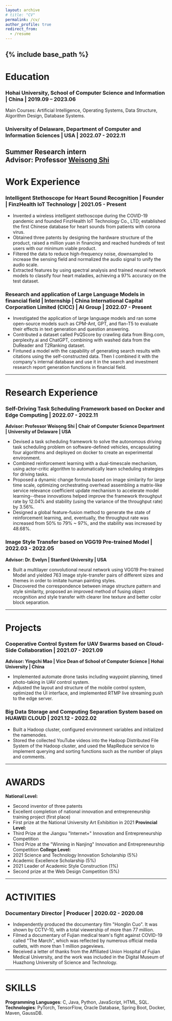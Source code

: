 ```yaml
---
layout: archive
# title: "CV"
permalink: /cv/
author_profile: true
redirect_from:
  - /resume
---
```


{% include base_path %}
---
# Education
### Hohai University, School of Computer Science and Information **| China | 2019.09 – 2023.06**
Main Courses: Artificial Intelligence, Operating Systems, Data Structure, Algorithm Design, Database Systems.
### University of Delaware, Department of Computer and Information Sciences | USA | 2022.07 - 2022.11
Summer Research intern  
Advisor: **Professor [Weisong Shi](http://weisongshi.org)**  
-------
# Work Experience
### Intelligent Stethoscope for Heart Sound Recognition | Founder | FinzHealth IoT Technology | 2021.05 - Present  
  - Invented a wireless intelligent stethoscope during the COVID-19 pandemic and founded FinzHealth IoT Technology Co., LTD; established the first Chinese database for heart sounds from patients with corona virus.
  - Obtained three patents by designing the hardware structure of the product, raised a million yuan in financing and reached hundreds of test users with our minimum viable product.
  - Filtered the data to reduce high-frequency noise, downsampled to increase the sensing field and normalized the audio signal to unify the audio scale.
  - Extracted features by using spectral analysis and trained neural network models to classify four heart maladies, achieving a 97% accuracy on the test dataset.
### Research and application of Large Language Models in financial field | Internship | China International Capital Corporation Limited (CICC) | AI Group | 2022.07 - Present
  - Investigated the application of large language models and ran some open-source models such as CPM-Ant, GPT, and flan-T5 to evaluate their effects in text generation and question answering.
  - Contributed a dataset called PsQScore by crawling data from Bing.com, perplexity.ai and ChatGPT, combining with washed data from the DuReader and T2Ranking dataset.
  - Fintuned a model with the capability of generating search results with citations using the self-constructed data. Then I combined it with the company's internal database and use it in the search and investment research report generation functions in financial field.
------
# Research Experience
### Self-Driving Task Scheduling Framework based on Docker and Edge Computing | 2022.07 - 2022.11  
  **Advisor: Professor Weisong Shi | Chair of Computer Science Department | University of Delaware | USA**
  - Devised a task scheduling framework to solve the autonomous driving task scheduling problem on software-defined vehicles, encapsulating four algorithms and deployed on docker to create an experimental environment.
  - Combined reinforcement learning with a dual-timescale mechanism, using actor-critic algorithm to automatically learn scheduling strategies for driving tasks.
  - Proposed a dynamic change formula based on image similarity for large time scale, optimizing orchestrating overhead assembling a matrix-like service relevance coefficient update mechanism to accelerate model learning--these innovations helped improve the framework throughput rate by 12.04% and stability (using the variance of the throughput rate) by 3.56%.
  - Designed a global feature-fusion method to generate the state of reinforcement learning, and, eventually, the throughput rate was increased from 50% to 79% ~ 97%, and the stability was increased by 48.68%.
### Image Style Transfer based on VGG19 Pre-trained Model | 2022.03 - 2022.05  
  **Advisor: Dr. Evelyn | Stanford University | USA**
  - Built a multilayer convolutional neural network using VGG19 Pre-trained Model and yielded 763 image style-transfer pairs of different sizes and themes in order to imitate human painting styles.
  - Discovered the correspondence between image structure pattern and style similarity, proposed an improved method of fusing object recognition and style transfer with clearer line texture and better color block separation.
------
# Projects
### Cooperative Control System for UAV Swarms based on Cloud-Side Collaboration | 2021.07 - 2021.09   
  **Advisor: Yingchi Mao | Vice Dean of School of Computer Science | Hohai University | China**
  - Implemented automate drone tasks including waypoint planning, timed photo-taking in UAV control system.
  - Adjusted the layout and structure of the mobile control system, optimized the UI interface, and implemented RTMP live streaming push to the edge server.
### Big Data Storage and Computing Separation System based on HUAWEI CLOUD | 2021.12 - 2022.02
  - Built a Hadoop cluster, configured environment variables and initialized the namenodes.
  - Stored the collected YouTube videos into the Hadoop Distributed File System of the Hadoop cluster, and used the MapReduce service to implement querying and sorting functions such as the number of plays and comments.
------
# AWARDS
**National Level:**
  - Second inventor of three patents
  - Excellent completion of national innovation and entrepreneurship training project (first place)
  - First prize at the National University Art Exhibition in 2021
**Provincial Level:**
  - Third Prize at the Jiangsu "Internet+" Innovation and Entrepreneurship Competition
  - Third Prize at the "Winning in Nanjing" Innovation and Entrepreneurship Competition
**College Level:**
  - 2021 Science and Technology Innovation Scholarship (5%)
  - Academic Excellence Scholarship (5%)
  - 2021 Leader of Academic Style Construction (1%)
  - Second prize at the Web Design Competition (5%)
------
# ACTIVITIES
### Documentary Director | Producer | 2020.02 - 2020.08
  - Independently produced the documentary film "Honglin Cuo". It was shown by CCTV-10, with a total viewership of more than 77 million.
  - Filmed a documentary of Fujian medical team's fight against COVID-19 called "The March", which was reflected by numerous official media outlets, with more than 1 million pageviews.
  - Received a letter of thanks from the Affiliated Union Hospital of Fujian Medical University, and the work was included in the Digital Museum of Huazhong University of Science and Technology.
------
# SKILLS
**Programming Languages**: C, Java, Python, JavaScript, HTML, SQL.   
**Technologies**: PyTorch, TensorFlow, Oracle Database, Spring Boot, Docker, Maven, GaussDB.

<!-- 
Publications
======
  <ul>{% for post in site.publications %}
    {% include archive-single-cv.html %}
  {% endfor %}</ul>
  
Talks
======
  <ul>{% for post in site.talks %}
    {% include archive-single-talk-cv.html %}
  {% endfor %}</ul>
  
Teaching
======
  <ul>{% for post in site.teaching %}
    {% include archive-single-cv.html %}
  {% endfor %}</ul>
  
Service and leadership
======
* Currently signed in to 43 different slack teams -->
